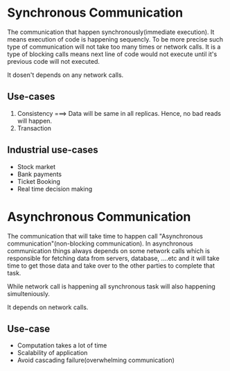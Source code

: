 # Synchronous Communication

The communication that happen synchronously(immediate execution). It means execution of code is happening sequencly. To be more precise such type of communication will not take too many times or network calls. It is a type of blocking calls means next line of code would not execute until it's previous code will not executed.

It dosen't depends on any network calls.

## Use-cases

1. Consistency ===> Data will be same in all replicas. Hence, no bad reads will happen.
2. Transaction

## Industrial use-cases

- Stock market
- Bank payments
- Ticket Booking
- Real time decision making

# Asynchronous Communication

The communication that will take time to happen call "Asynchronous communication"(non-blocking communication). In asynchronous communication things always depends on some network calls which is responsible for fetching data from servers, database, ....etc and it will take time to get those data and take over to the other parties to complete that task.

While network call is happening all synchronous task will also happening simulteniously.

It depends on network calls.

## Use-case

- Computation takes a lot of time
- Scalability of application
- Avoid cascading failure(overwhelming communication)
